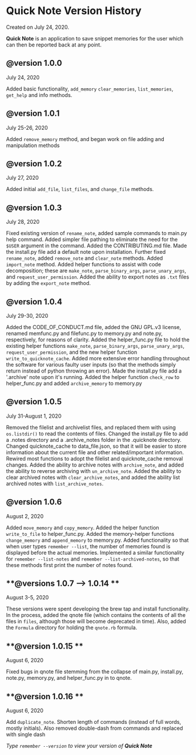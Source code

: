 # **Quick Note Version History** #

Created on July 24, 2020. 

**Quick Note** is an application to save snippet
memories for the user which can
then be reported back at any point.
 
## **@version 1.0.0** ## 
July 24, 2020

Added basic functionality, `add_memory`
`clear_memories`, `list_memories`, `get_help`
and info methods.

## **@version 1.0.1** ## 
July 25-26, 2020

Added `remove_memory` method, and began
work on file adding and manipulation
methods

## **@version 1.0.2** ## 
July 27, 2020

Added initial `add_file`, `list_files`,
and `change_file` methods.

## **@version 1.0.3** ##
July 28, 2020

Fixed existing version of `rename_note`, added sample 
commands to main.py help command. Added simpler file 
pathing to eliminate the need for the `$USER` argument
in the command. Added the CONTRIBUTING.md file. Made
the install.py file add a default note upon installation.
Further fixed `rename_note`, added `remove_note` and `clear_note`
methods. Added `import_note` method. Added helper functions to assist
with code decomposition; these are `make_note`, `parse_binary_args`,
`parse_unary_args`, and `request_user_permission`. Added the ability
to export notes as `.txt` files by adding the `export_note` method.

## **@version 1.0.4** ##
July 29-30, 2020

Added the CODE_OF_CONDUCT.md file, added the GNU GPL.v3 license,
renamed memfunc.py and filefunc.py to memory.py and note.py, respectively,
for reasons of clarity. Added the helper_func.py file to hold the existing
helper functions `make_note`, `parse_binary_args`, `parse_unary_args`,
`request_user_permission`, and the new helper function `write_to_quicknote_cache`.
Added more extensive error handling throughout the software for various faulty
user inputs (so that the methods simply return instead of python throwing an error).
Made the install.py file add a '.archive' note upon it's running. Added the helper 
function `check_row` to helper_func.py and added `archive_memory` to memory.py

## **@version 1.0.5** ##
July 31-August 1, 2020

Removed the filelist and archivelist files, and replaced them with using `os.listdir()`
to read the contents of files. Changed the install.py file to add a .notes directory and
a .archive_notes folder in the .quicknote directory. Changed quicknote_cache to data_file.json,
so that it will be easier to store information about the current file and other related/important
information. Rewired most functions to adopt the filelist and quicknote_cache removal changes. Added
the ability to archive notes with `archive_note`, and added the ability to reverse archiving with
`un_archive_note`. Added the ability to clear archived notes with `clear_archive_notes`, and added
the ability list archived notes with `list_archive_notes`.

## **@version 1.0.6** ##
August 2, 2020

Added `move_memory` and `copy_memory`. Added the helper function `write_to_file` to helper_func.py.
Added the memory-helper functions `change_memory` and `append_memory` to memory.py. Added functionality
so that when user types `remember --list`, the number of memories found is displayed before the actual
memories. Implemented a similar functionality for `remember --list-notes` and `remember --list-archived-notes`,
so that these methods first print the number of notes found.

## **@versions 1.0.7 --> 1.0.14 ** ##
August 3-5, 2020

These versions were spent developing the brew tap and install functionality. In the process, added the qnote file
(which contains the contents of all the files in `files`, although those will become deprecated in time). Also,
added the `Formula` directory for holding the `qnote.rb` formula.

## **@version 1.0.15 ** ##
August 6, 2020

Fixed bugs in qnote file stemming from the collapse of main.py, install.py, note.py, memory.py, and helper_func.py in
to qnote.

## **@version 1.0.16 ** ##
August 6, 2020

Add `duplicate_note`. Shorten length of commands (instead of full words, mostly initials). Also removed double-dash from
commands and replaced with single dash

*Type `remember --version` to view your version of **Quick Note***
